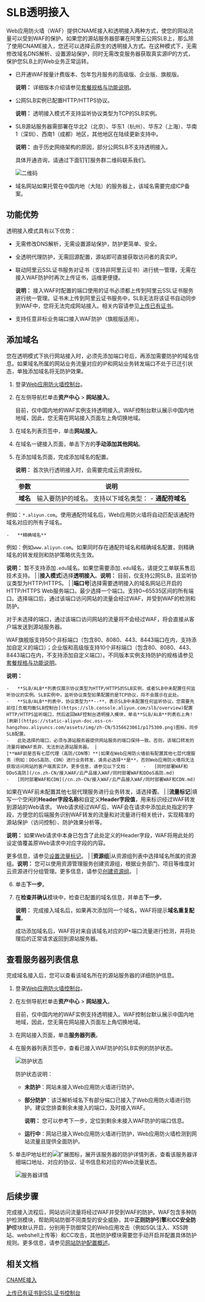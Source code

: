 # SLB透明接入

Web应用防火墙（WAF）提供CNAME接入和透明接入两种方式，使您的网站流量可以受到WAF的保护。如果您的源站服务器部署在阿里云公网SLB上，那么除了使用CNAME接入，您还可以选择云原生的透明接入方式。在这种模式下，无需修改域名DNS解析、设置源站保护，同时无需改变服务器获取真实源IP的方式，保护您SLB上的Web业务正常运转。

-   已开通WAF按量计费版本、包年包月服务的高级版、企业版、旗舰版。

    **说明：** 详细版本介绍请参见[套餐规格与功能说明](/cn.zh-CN/产品简介/套餐规格与功能说明.md)。

-   公网SLB实例已配置HTTP/HTTPS协议。

    **说明：** 透明接入模式不支持监听协议类型为TCP的SLB实例。

-   SLB源站服务器需部署在华北2（北京）、华东1（杭州）、华东2（上海）、华南1（深圳）、西南1（成都）地区，其他地区在陆续更新支持中。

    **说明：** 由于历史网络架构的原因，部分公网SLB不支持透明接入。

    具体开通咨询，请通过下面钉钉服务群二维码联系我们。

    ![二维码](https://static-aliyun-doc.oss-cn-hangzhou.aliyuncs.com/assets/img/zh-CN/0597520061/p167095.png)

-   域名网站如果托管在中国内地（大陆）的服务器上，该域名需要完成ICP备案。

## 功能优势

透明接入模式具有以下优势：

-   无需修改DNS解析，无需设置源站保护，防护更简单、安全。
-   全透明代理防护，无需回源配置，源站即可直接获取访问者的真实IP。
-   联动阿里云SSL证书服务对证书（支持非阿里云证书）进行统一管理，无需在接入WAF防护时再次上传证书，运维更便捷。

    **说明：** 接入WAF时配置的端口使用的证书必须都上传到阿里云SSL证书服务进行统一管理。证书未上传到阿里云证书服务中，SLB无法将该证书自动同步到WAF中，您将无法完成网站接入。相关内容请参见[上传已有证书](/cn.zh-CN/证书管理/上传已有证书.md)。

-   支持任意非标业务端口接入WAF防护（旗舰版适用）。

## 添加域名

您在透明模式下执行网站接入时，必须先添加端口号后，再添加需要防护的域名信息。如果域名所属的网站业务流量对应的IP和网站业务转发端口不处于已迁引状态，单独添加域名将无防护效果。

1.  登录[Web应用防火墙控制台](https://yundun.console.aliyun.com/?p=waf)。

2.  在左侧导航栏单击**资产中心** \> **网站接入**。

    目前，仅中国内地的WAF实例支持透明接入。WAF控制台默认展示中国内地地域，因此，您无需在网站接入页面左上角切换地域。

3.  在域名列表页签中，单击**网站接入**。

4.  在域名一键接入页面，单击下方的**手动添加其他网站**。

5.  在添加域名页面，完成添加域名的配置。

    **说明：** 首次执行透明接入时，会需要完成云资源授权。

    |参数|说明|
    |--|--|
    |**域名**|输入要防护的域名。 支持以下域名类型：     -   **通配符域名**

例如：`*.aliyun.com`。使用通配符域名后，Web应用防火墙将自动匹配该通配符域名对应的所有子域名。

    -   **精确域名**

例如：例如`www.aliyun.com`。如果同时存在通配符域名和精确域名配置，则精确域名的转发规则和防护策略优先生效。

**说明：** 暂不支持添加`.edu`域名。如果您需要添加`.edu`域名，请提交工单联系售后技术支持。 |
    |**接入模式**|选择**透明接入**。**说明：** 目前，仅支持公网SLB，且监听协议类型为HTTP/HTTPS。 |
    |**端口号**|选择需要透明接入的域名网站已开启的HTTP/HTTPS Web服务端口。最少选择一个端口。支持0~65535区间的所有端口。选择端口后，通过该端口访问网站的流量会经过WAF，并受到WAF的检测和防护。

对于未选择的端口，通过该端口访问网站的流量将不会经过WAF，将会直接从客户端发送到源站服务器。

WAF旗舰版支持50个非标端口（包含80、8080、443、8443端口在内，支持添加自定义的端口）；企业版和高级版支持10个非标端口（包含80、8080、443、8443端口在内，不支持添加自定义端口）。不同版本实例支持防护的规格请参见[套餐规格与功能说明](/cn.zh-CN/产品简介/套餐规格与功能说明.md)。

**说明：**

    -   **SLB/ALB**列表仅展示协议类型为HTTP/HTTPS的SLB实例，或者SLB中未配置任何监听协议的实例。SLB实例中，监听协议类型如果配置的是TCP协议，将不会展示在此处。
    -   **SLB/ALB**列表中，协议类型为**--**，表示SLB中未配置任何监听协议。您需要先前往[负载均衡SLB控制台](https://slb.console.aliyun.com/slb/overview)配置HTTP/HTTPS监听端口，然后返回WAF控制台透明接入模块，单击**SLB/ALB**列表右上角![刷新](https://static-aliyun-doc.oss-cn-hangzhou.aliyuncs.com/assets/img/zh-CN/5356623061/p175300.png)图标，同步SLB配置。
    -   此处选择的端口，必须与源站服务器提供网站服务的端口保持一致。否则，该端口转发的流量将被WAF丢弃、无法到达源站服务器。 |
    |**WAF前是否有七层代理（高防/CDN等）**|如果在Web应用防火墙前有配置其他七层代理服务（例如：DDoS高防、CDN）进行业务转发，请务必选择**是**，否则Web应用防火墙将无法获取访问网站的客户端真实IP。更多信息，请参见以下文档：     -   [同时部署WAF和DDoS高防](/cn.zh-CN/接入WAF/云产品接入WAF/同时部署WAF和DDoS高防.md)
    -   [同时部署WAF和CDN](/cn.zh-CN/接入WAF/云产品接入WAF/同时部署WAF和CDN.md)
如果在WAF前未配置其他七层代理服务进行业务转发，请选择**否**。 |
    |**流量标记**|填写一个空闲的**Header字段名称**和自定义**Header字段值**，用来标识经过WAF转发到源站的Web请求。 Web请求经过WAF后，WAF会在请求中添加此处指定的字段，方便您的后端服务识别WAF转发的流量和对流量进行相关统计，实现精准的源站保护（访问控制）、防护效果分析等。

**说明：** 如果Web请求中本身已包含了此处定义的Header字段，WAF将用此处的设定值覆盖原Web请求中对应字段的内容。

更多信息，请参见[设置流量标记]()。 |
    |**资源组**|从资源组列表中选择域名所属的资源组。**说明：** 您可以使用资源管理服务创建资源组，根据业务部门、项目等维度对云资源进行分组管理。更多信息，请参见[创建资源组]()。 |

6.  单击**下一步**。

7.  在**检查并确认**模块中，检查已配置的域名信息，并单击**下一步**。

    **说明：** 完成接入域名后，如果再次添加同一个域名，WAF将提示**域名重复配置**。

    成功添加域名后，WAF将对来自该域名对应的IP+端口流量进行检测，并将处理后的正常请求返回到源站服务器。


## 查看服务器列表信息

完成域名接入后，您可以查看该域名所在的源站服务器的详细防护信息。

1.  登录[Web应用防火墙控制台](https://yundun.console.aliyun.com/?p=waf)。

2.  在左侧导航栏单击**资产中心** \> **网站接入**。

    目前，仅中国内地的WAF实例支持透明接入。WAF控制台默认展示中国内地地域，因此，您无需在网站接入页面左上角切换地域。

3.  在网站接入页面，单击**服务器列表**。

4.  在服务器列表页签中，查看已接入WAF防护的SLB实例的防护状态。

    ![防护状态](https://static-aliyun-doc.oss-cn-hangzhou.aliyuncs.com/assets/img/zh-CN/9751723061/p175387.png)

    防护状态说明：

    -   **未防护**：网站未接入Web应用防火墙进行防护。
    -   **部分防护**：该泛解析域名下有部分端口已接入了Web应用防火墙进行防护。建议您排查剩余未接入的端口，及时接入WAF。

        **说明：** 您可以参考下一步，定位到剩余未接入WAF防护的端口信息。

    -   **运行中**：网站已接入Web应用防火墙进行防护，Web应用防火墙检测到网站流量且提供全面防护。
5.  单击IP地址栏的![扩展](https://static-aliyun-doc.oss-cn-hangzhou.aliyuncs.com/assets/img/zh-CN/9751723061/p175388.png)图标，展开该服务器的防护详情列表，查看该服务器详细端口地址、对应的协议、证书信息和对应的Web流量状态。

    ![服务器详情](https://static-aliyun-doc.oss-cn-hangzhou.aliyuncs.com/assets/img/zh-CN/9751723061/p175390.png)


## 后续步骤

完成接入流程后，网站访问流量将经过WAF并受到WAF的防护。WAF包含多种防护检测模块，帮助网站防御不同类型的安全威胁，其中**正则防护引擎**和**CC安全防护**模块默认开启，分别用于防御常见的Web应用攻击（例如SQL注入、XSS跨站、webshell上传等）和CC攻击，其他防护模块需要您手动开启并配置具体防护规则。更多信息，请参见[网站防护配置概述](/cn.zh-CN/网站防护配置/概述.md)。

## 相关文档

[CNAME接入](/cn.zh-CN/接入WAF/CNAME接入/添加域名.md)

[上传已有证书到SSL证书控制台](/cn.zh-CN/证书管理/上传已有证书.md)


